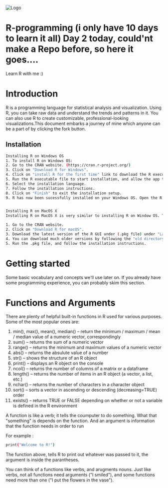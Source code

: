 ![Logo](https://download.logo.wine/logo/R_(programming_language)/R_(programming_language)-Logo.wine.png)


#  R-programming (i only have 10 days to learn it all) Day 2 today, could'nt make a Repo before, so here it goes....
Learn R with me :)
#  Introduction
R is a programming language for statistical analysis and visualization. Using R, you can take raw data and understand the trends and patterns in it. You can also use R to create customizable, professional-looking visualizations.This document embarks a journey of mine which anyone can be a part of by clicking the fork button.


## Installation

```bash
Installing R on Windows OS
1. To install R on Windows OS:
2. Go to the CRAN website. (https://cran.r-project.org/)
3. Click on "Download R for Windows".
4. Click on "install R for the first time" link to download the R executable (.exe) file.
5. Run the R executable file to start installation, and allow the app to make changes to your device.
6. Select the installation language.
7. Follow the installation instructions.
8. Click on "Finish" to exit the installation setup.
9. R has now been sucessfully installed on your Windows OS. Open the R GUI to start writing R codes.


Installing R on MacOS X
Installing R on MacOS X is very similar to installing R on Window OS. The difference is the file format that you have to download. The procedure is as follows:

1. Go to the CRAN website.
2. Click on "Download R for macOS".
3. Download the latest version of the R GUI under (.pkg file) under "Latest release". 
4. You can download much older versions by following the "old directory" or "CRAN archive" links.
5. Run the .pkg file, and follow the installation instructions.
```

# Getting started
Some basic vocabulary and concepts we'll use later on. If you already have some programming experience, you can probably skim this section.

# Functions and Arguments
There are plenty of helpful built-in functions in R used for various purposes. Some of the most popular ones are:

1. min(), max(), mean(), median() – return the minimum / maximum / mean / median value of a numeric vector, correspondingly
2. sum() – returns the sum of a numeric vector
3. range() – returns the minimum and maximum values of a numeric vector
4. abs() – returns the absulute value of a number
5. str() – shows the structure of an R object
6. print() – displays an R object on the console
7. ncol() – returns the number of columns of a matrix or a dataframe
8. length() – returns the number of items in an R object (a vector, a list, etc.)
9. nchar() – returns the number of characters in a character object
10. sort() – sorts a vector in ascending or descending (decreasing=TRUE) order
11. exists() – returns TRUE or FALSE depending on whether or not a variable is defined in the R environment

A function is like a verb; it tells the coumputer to do something. What that "something" is depends on the function. And an argument is information that the function needs in order to run

For example :

```bash
print("Welcome to R!")
```
The function above, tells R to print out whatever was passed to it, the argument is inside the parantheses.

You can think of a functions like verbs, and arugments nouns. Just like verbs, not all functions need arguments ("I smiled"), and some functions need more than one ("I put the flowers in the vase").
